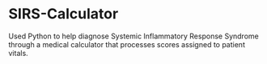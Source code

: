 # SIRS-Calculator

Used Python to help diagnose Systemic Inflammatory Response Syndrome through a medical calculator that processes scores assigned to patient vitals.
